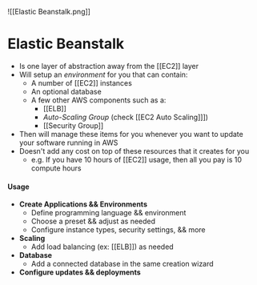 ![[Elastic Beanstalk.png]]
# Elastic Beanstalk
- Is one layer of abstraction away from the [[EC2]] layer
- Will setup an *environment* for you that can contain:
	- A number of [[EC2]] instances
	- An optional database
	- A few other AWS components such as a:
		- [[ELB]]
		- *Auto-Scaling Group* (check [[EC2 Auto Scaling]]])
		- [[Security Group]]
- Then will manage these items for you whenever you want to update your software running in AWS
- Doesn't add any cost on top of these resources that it creates for you
	- e.g. If you have 10 hours of [[EC2]] usage, then all you pay is 10 compute hours

#### Usage
- **Create Applications && Environments**
	- Define programming language && environment
	- Choose a preset && adjust as needed
	- Configure instance types, security settings, && more
- **Scaling**
	- Add load balancing (ex: [[ELB]]) as needed
- **Database**
	- Add a connected database in the same creation wizard
- **Configure updates && deployments**

